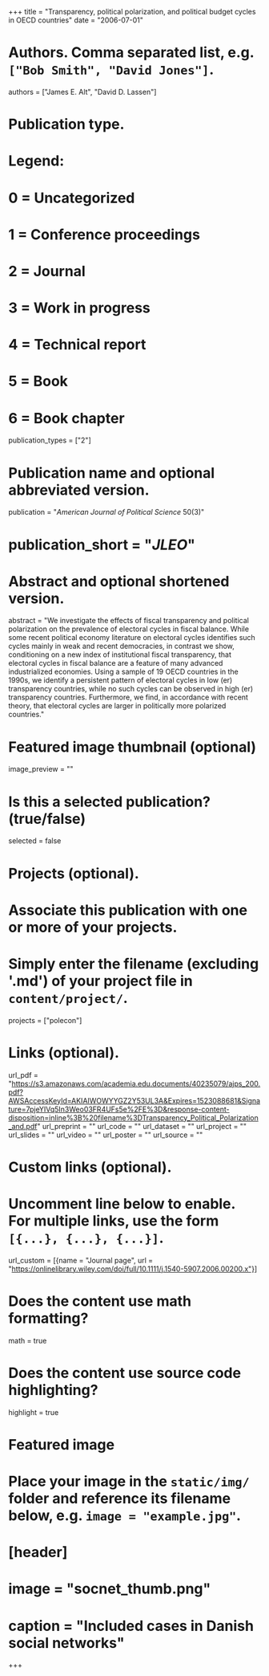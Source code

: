 +++
title = "Transparency, political polarization, and political budget cycles in OECD countries"
date = "2006-07-01"

# Authors. Comma separated list, e.g. `["Bob Smith", "David Jones"]`.
authors = ["James E. Alt", "David D. Lassen"]

# Publication type.
# Legend:
# 0 = Uncategorized
# 1 = Conference proceedings
# 2 = Journal
# 3 = Work in progress
# 4 = Technical report
# 5 = Book
# 6 = Book chapter
publication_types = ["2"]

# Publication name and optional abbreviated version.
publication = "*American Journal of Political Science* 50(3)"
# publication_short = "*JLEO*"

# Abstract and optional shortened version.
abstract = "We investigate the effects of fiscal transparency and political polarization on the prevalence of electoral cycles in fiscal balance. While some recent political economy literature on electoral cycles identifies such cycles mainly in weak and recent democracies, in contrast we show, conditioning on a new index of institutional fiscal transparency, that electoral cycles in fiscal balance are a feature of many advanced industrialized economies. Using a sample of 19 OECD countries in the 1990s, we identify a persistent pattern of electoral cycles in low (er) transparency countries, while no such cycles can be observed in high (er) transparency countries. Furthermore, we find, in accordance with recent theory, that electoral cycles are larger in politically more polarized countries."

# Featured image thumbnail (optional)
image_preview = ""

# Is this a selected publication? (true/false)
selected = false

# Projects (optional).
#   Associate this publication with one or more of your projects.
#   Simply enter the filename (excluding '.md') of your project file in `content/project/`.
projects = ["polecon"]

# Links (optional).
url_pdf = "https://s3.amazonaws.com/academia.edu.documents/40235079/ajps_200.pdf?AWSAccessKeyId=AKIAIWOWYYGZ2Y53UL3A&Expires=1523088681&Signature=7pjeYIVq5In3Weo03FR4UFs5e%2FE%3D&response-content-disposition=inline%3B%20filename%3DTransparency_Political_Polarization_and.pdf"
url_preprint = ""
url_code = ""
url_dataset = ""
url_project = ""
url_slides = ""
url_video = ""
url_poster = ""
url_source = ""

# Custom links (optional).
#   Uncomment line below to enable. For multiple links, use the form `[{...}, {...}, {...}]`.
url_custom = [{name = "Journal page", url = "https://onlinelibrary.wiley.com/doi/full/10.1111/j.1540-5907.2006.00200.x"}]

# Does the content use math formatting?
math = true

# Does the content use source code highlighting?
highlight = true

# Featured image
# Place your image in the `static/img/` folder and reference its filename below, e.g. `image = "example.jpg"`.
# [header]
# image = "socnet_thumb.png"
# caption = "Included cases in Danish social networks"

+++
